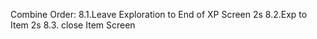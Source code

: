 Combine Order:
8.1.Leave Exploration to End of XP Screen
2s
8.2.Exp to Item
2s
8.3. close Item Screen

